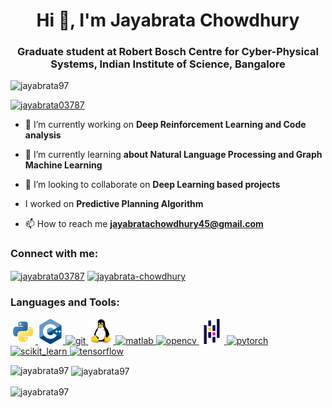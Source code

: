 <h1 align="center">Hi 👋, I'm Jayabrata Chowdhury</h1>
<h3 align="center">Graduate student at Robert Bosch Centre for Cyber-Physical Systems, Indian Institute of Science, Bangalore</h3>

<p align="left"> <img src="https://komarev.com/ghpvc/?username=jayabrata97&label=Profile%20views&color=0e75b6&style=flat" alt="jayabrata97" /> </p>

<p align="left"> <a href="https://twitter.com/jayabrata03787" target="blank"><img src="https://img.shields.io/twitter/follow/jayabrata03787?logo=twitter&style=for-the-badge" alt="jayabrata03787" /></a> </p>

- 🔭 I’m currently working on **Deep Reinforcement Learning and Code analysis**

- 🌱 I’m currently learning **about Natural Language Processing and Graph Machine Learning**

- 👯 I’m looking to collaborate on **Deep Learning based projects**
  
- I worked on **Predictive Planning Algorithm**

- 📫 How to reach me **jayabratachowdhury45@gmail.com**

<h3 align="left">Connect with me:</h3>
<p align="left">
<a href="https://twitter.com/jayabrata03787" target="blank"><img align="center" src="https://raw.githubusercontent.com/rahuldkjain/github-profile-readme-generator/master/src/images/icons/Social/twitter.svg" alt="jayabrata03787" height="30" width="40" /></a>
<a href="https://linkedin.com/in/jayabrata-chowdhury" target="blank"><img align="center" src="https://raw.githubusercontent.com/rahuldkjain/github-profile-readme-generator/master/src/images/icons/Social/linked-in-alt.svg" alt="jayabrata-chowdhury" height="30" width="40" /></a>
</p>

<h3 align="left">Languages and Tools:</h3>
<p align="left"> <a href="https://www.python.org" target="_blank" rel="noreferrer"> <img src="https://raw.githubusercontent.com/devicons/devicon/master/icons/python/python-original.svg" alt="python" width="40" height="40"/> </a> <a href="https://www.w3schools.com/cpp/" target="_blank" rel="noreferrer"> <img src="https://raw.githubusercontent.com/devicons/devicon/master/icons/cplusplus/cplusplus-original.svg" alt="cplusplus" width="40" height="40"/> </a> <a href="https://git-scm.com/" target="_blank" rel="noreferrer"> <img src="https://www.vectorlogo.zone/logos/git-scm/git-scm-icon.svg" alt="git" width="40" height="40"/> </a> <a href="https://www.linux.org/" target="_blank" rel="noreferrer"> <img src="https://raw.githubusercontent.com/devicons/devicon/master/icons/linux/linux-original.svg" alt="linux" width="40" height="40"/> </a> <a href="https://www.mathworks.com/" target="_blank" rel="noreferrer"> <img src="https://upload.wikimedia.org/wikipedia/commons/2/21/Matlab_Logo.png" alt="matlab" width="40" height="40"/> </a> <a href="https://opencv.org/" target="_blank" rel="noreferrer"> <img src="https://www.vectorlogo.zone/logos/opencv/opencv-icon.svg" alt="opencv" width="40" height="40"/> </a> <a href="https://pandas.pydata.org/" target="_blank" rel="noreferrer"> <img src="https://raw.githubusercontent.com/devicons/devicon/2ae2a900d2f041da66e950e4d48052658d850630/icons/pandas/pandas-original.svg" alt="pandas" width="40" height="40"/> </a> <a href="https://pytorch.org/" target="_blank" rel="noreferrer"> <img src="https://www.vectorlogo.zone/logos/pytorch/pytorch-icon.svg" alt="pytorch" width="40" height="40"/> </a> <a href="https://scikit-learn.org/" target="_blank" rel="noreferrer"> <img src="https://upload.wikimedia.org/wikipedia/commons/0/05/Scikit_learn_logo_small.svg" alt="scikit_learn" width="40" height="40"/> </a> <a href="https://www.tensorflow.org" target="_blank" rel="noreferrer"> <img src="https://www.vectorlogo.zone/logos/tensorflow/tensorflow-icon.svg" alt="tensorflow" width="40" height="40"/> </a> </p>

<p><img align="left" src="https://github-readme-stats.vercel.app/api/top-langs?username=jayabrata97&show_icons=true&locale=en&layout=compact" alt="jayabrata97" /></p>

<p>&nbsp;<img align="center" src="https://github-readme-stats.vercel.app/api?username=jayabrata97&show_icons=true&locale=en" alt="jayabrata97" /></p>

<p><img align="center" src="https://github-readme-streak-stats.herokuapp.com/?user=jayabrata97&" alt="jayabrata97" /></p>
